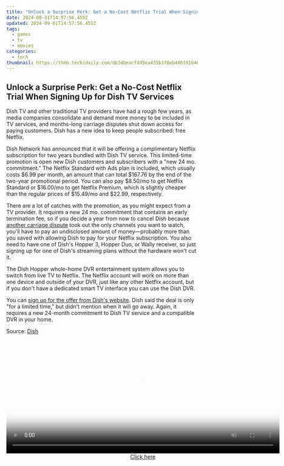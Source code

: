 ```yaml
---
title: "Unlock a Surprise Perk: Get a No-Cost Netflix Trial When Signing Up for Dish TV Services"
date: 2024-08-31T14:57:56.455Z
updated: 2024-09-01T14:57:56.455Z
tags:
  - games
  - tv
  - movies
categories:
  - tech
thumbnail: https://thmb.techidaily.com/db3dbeacfdd5ea435b3f8eb406f01646288938a037fe9e28d65cbe9fbebcdbb0.png
---
```


## Unlock a Surprise Perk: Get a No-Cost Netflix Trial When Signing Up for Dish TV Services

Dish TV and other traditional TV providers have had a rough few years, as media companies consolidate and demand more money to be included in TV services, and months-long carriage disputes shut down access for paying customers. Dish has a new idea to keep people subscribed: free Netflix.

 Dish Network has announced that it will be offering a complimentary Netflix subscription for two years bundled with Dish TV service. This limited-time promotion is open new Dish customers and subscribers with a "new 24 mo. commitment." The Netflix Standard with Ads plan is included, which usually costs $6.99 per month, an amount that can total $167.76 by the end of the two-year promotional period. You can also pay $8.50/mo to get Netflix Standard or $16.00/mo to get Netflix Premium, which is slightly cheaper than the regular prices of $15.49/mo and $22.99, respectively.

 There are a lot of catches with the promotion, as you might expect from a TV provider. It requires a new 24 mo. commitment that contains an early termination fee, so if you decide a year from now to cancel Dish because [another carriage dispute](https://some-guidance.techidaily.com/new-the-freely-flowing-world-of-historical-works/) took out the only channels you want to watch, you'll have to pay an undisclosed amount of money—probably more than you saved with allowing Dish to pay for your Netflix subscription. You also need to have one of Dish's Hopper 3, Hopper Duo, or Wally receiver, so just signing up for one of Dish's streaming plans without the hardware won't cut it.

 The Dish Hopper whole-home DVR entertainment system allows you to switch from live TV to Netflix. The Netflix account will work on more than one device and outside of your DVR, just like any other Netflix account, but if you don't have a dedicated smart TV interface you can use the Dish DVR.

 You can [sign up for the offer from Dish's website](https://my.dish.com/netflixdeal). Dish said the deal is only "for a limited time," but didn't mention when it will go away. Again, it requires a new 24-month commitment to Dish TV service and a compatible DVR in your home.

 Source: [Dish](https://about.dish.com/2024-06-26-DISH-Announces-New-TV-Bundle-Get-Netflix-Included-with-Your-Subscription)

<ins class="adsbygoogle"
     style="display:block"
     data-ad-format="autorelaxed"
     data-ad-client="ca-pub-7571918770474297"
     data-ad-slot="1223367746"></ins>



<ins class="adsbygoogle"
     style="display:block"
     data-ad-client="ca-pub-7571918770474297"
     data-ad-slot="8358498916"
     data-ad-format="auto"
     data-full-width-responsive="true"></ins>



<!-- affiliate ads begin -->
<span id="1993652">
					<video width="720" height="300" style="cursor:pointer"
           poster="//a.impactradius-go.com/display-clicktoplayimage/1993652.jpeg"
           onclick="if(!this.playClicked){this.play();this.setAttribute('controls',true);this.playClicked=true;}">
	   <source src="//a.impactradius-go.com/display-ad/22993-1993652">
	   <img src="//a.impactradius-go.com/display-clicktoplayimage/1993652.jpeg" style="border: none; height: 100%; width: 100%; object-fit: contain">
	</video>
	<div style="width:720px;text-align:center"><a href="javascript:window.open(decodeURIComponent('https%3A%2F%2Fhomestyler.sjv.io%2Fc%2F5597632%2F1993652%2F22993'), '_blank');void(0);">Click here</a></div>
</span>
<img height="0" width="0" src="https://imp.pxf.io/i/5597632/1993652/22993" style="position:absolute;visibility:hidden;" border="0" />
<!-- affiliate ads end -->